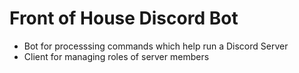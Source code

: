 # Front of House Discord Bot
- Bot for processsing commands which help run a Discord Server
- Client for managing roles of server members
